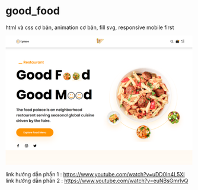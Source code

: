 # good_food
html và css cơ bản, animation cơ bản, fill svg, responsive mobile first

![Alt text](image.png)

link hướng dẫn phần 1 : https://www.youtube.com/watch?v=uDD0ln4L5XI
link hướng dẫn phần 2 : https://www.youtube.com/watch?v=euNBsGmrlvQ